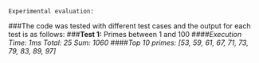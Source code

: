`Experimental evaluation:`

###The code was tested with different test cases and the output for each test is as follows: ###**Test 1:** Primes between 1 and 100 ####_Execution Time: 1ms Total: 25 Sum: 1060_ ####_Top 10 primes: [53, 59, 61, 67, 71, 73, 79, 83, 89, 97]_
